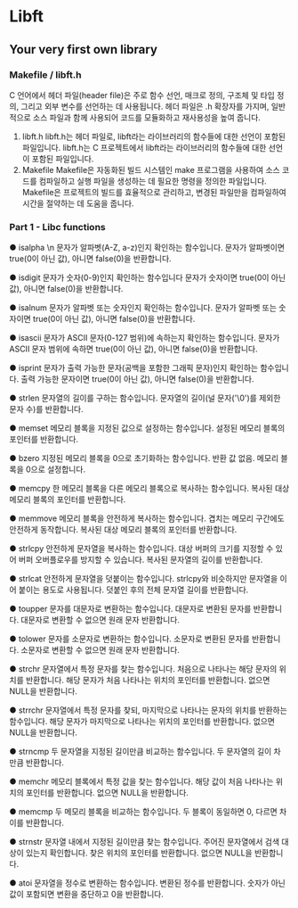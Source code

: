 # Libft
## Your very first own library

### Makefile /  libft.h
C 언어에서 헤더 파일(header file)은 주로 함수 선언, 매크로 정의, 구조체 및 타입 정의, 그리고 외부 변수를 선언하는 데 사용됩니다. 헤더 파일은 .h 확장자를 가지며, 일반적으로 소스 파일과 함께 사용되어 코드를 모듈화하고 재사용성을 높여 줍니다.
1. libft.h
libft.h는 헤더 파일로, libft라는 라이브러리의 함수들에 대한 선언이 포함된 파일입니다.
libft.h는 C 프로젝트에서 libft라는 라이브러리의 함수들에 대한 선언이 포함된 파일입니다.
2. Makefile
Makefile은 자동화된 빌드 시스템인 make 프로그램을 사용하여 소스 코드를 컴파일하고 실행 파일을 생성하는 데 필요한 명령을 정의한 파일입니다. Makefile은 프로젝트의 빌드를 효율적으로 관리하고, 변경된 파일만을 컴파일하여 시간을 절약하는 데 도움을 줍니다.


### Part 1 - Libc functions
● isalpha \n
문자가 알파벳(A-Z, a-z)인지 확인하는 함수입니다.
문자가 알파벳이면 true(0이 아닌 값), 아니면 false(0)을 반환합니다.

● isdigit
문자가 숫자(0-9)인지 확인하는 함수입니다
문자가 숫자이면 true(0이 아닌 값), 아니면 false(0)을 반환합니다.

● isalnum
문자가 알파벳 또는 숫자인지 확인하는 함수입니다.
문자가 알파벳 또는 숫자이면 true(0이 아닌 값), 아니면 false(0)을 반환합니다.

● isascii
문자가 ASCII 문자(0-127 범위)에 속하는지 확인하는 함수입니다.
문자가 ASCII 문자 범위에 속하면 true(0이 아닌 값), 아니면 false(0)을 반환합니다.

● isprint
문자가 출력 가능한 문자(공백을 포함한 그래픽 문자)인지 확인하는 함수입니다.
출력 가능한 문자이면 true(0이 아닌 값), 아니면 false(0)을 반환합니다.

● strlen
문자열의 길이를 구하는 함수입니다.
문자열의 길이(널 문자('\0')를 제외한 문자 수)를 반환합니다.

● memset
메모리 블록을 지정된 값으로 설정하는 함수입니다.
설정된 메모리 블록의 포인터를 반환합니다.

● bzero
지정된 메모리 블록을 0으로 초기화하는 함수입니다.
반환 값 없음. 메모리 블록을 0으로 설정합니다.

● memcpy
한 메모리 블록을 다른 메모리 블록으로 복사하는 함수입니다.
복사된 대상 메모리 블록의 포인터를 반환합니다.

● memmove
메모리 블록을 안전하게 복사하는 함수입니다. 겹치는 메모리 구간에도 안전하게 동작합니다.
복사된 대상 메모리 블록의 포인터를 반환합니다.

● strlcpy
안전하게 문자열을 복사하는 함수입니다. 대상 버퍼의 크기를 지정할 수 있어 버퍼 오버플로우를 방지할 수 있습니다.
복사된 문자열의 길이를 반환합니다.

● strlcat
안전하게 문자열을 덧붙이는 함수입니다. strlcpy와 비슷하지만 문자열을 이어 붙이는 용도로 사용됩니다.
덧붙인 후의 전체 문자열 길이를 반환합니다.

● toupper
문자를 대문자로 변환하는 함수입니다.
대문자로 변환된 문자를 반환합니다. 대문자로 변환할 수 없으면 원래 문자 반환합니다.

● tolower
문자를 소문자로 변환하는 함수입니다.
소문자로 변환된 문자를 반환합니다. 소문자로 변환할 수 없으면 원래 문자 반환합니다.

● strchr
문자열에서 특정 문자를 찾는 함수입니다. 처음으로 나타나는 해당 문자의 위치를 반환합니다.
해당 문자가 처음 나타나는 위치의 포인터를 반환합니다. 없으면 NULL을 반환합니다.

● strrchr
문자열에서 특정 문자를 찾되, 마지막으로 나타나는 문자의 위치를 반환하는 함수입니다.
해당 문자가 마지막으로 나타나는 위치의 포인터를 반환합니다. 없으면 NULL을 반환합니다.

● strncmp
두 문자열을 지정된 길이만큼 비교하는 함수입니다.
두 문자열의 길이 차 만큼 반환합니다.

● memchr
메모리 블록에서 특정 값을 찾는 함수입니다.
해당 값이 처음 나타나는 위치의 포인터를 반환합니다. 없으면 NULL을 반환합니다.

● memcmp
두 메모리 블록을 비교하는 함수입니다.
두 블록이 동일하면 0, 다르면 차이를 반환합니다.

● strnstr
문자열 내에서 지정된 길이만큼 찾는 함수입니다. 주어진 문자열에서 검색 대상이 있는지 확인합니다.
찾은 위치의 포인터를 반환합니다. 없으면 NULL을 반환합니다.

● atoi
문자열을 정수로 변환하는 함수입니다.
변환된 정수를 반환합니다. 숫자가 아닌 값이 포함되면 변환을 중단하고 0을 반환합니다.